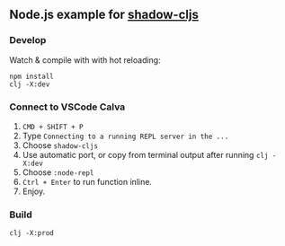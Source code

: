 
Node.js example for [shadow-cljs](https://github.com/thheller/shadow-cljs)
----

### Develop

Watch & compile with with hot reloading:

```
npm install
clj -X:dev
```


### Connect to VSCode Calva

1. `CMD + SHIFT + P`
2. Type `Connecting to a running REPL server in the ...`
3. Choose `shadow-cljs`
4. Use automatic port, or copy from terminal output after running `clj -X:dev`
5. Choose `:node-repl`
6. `Ctrl + Enter` to run function inline.
7. Enjoy.


### Build

```
clj -X:prod
```
